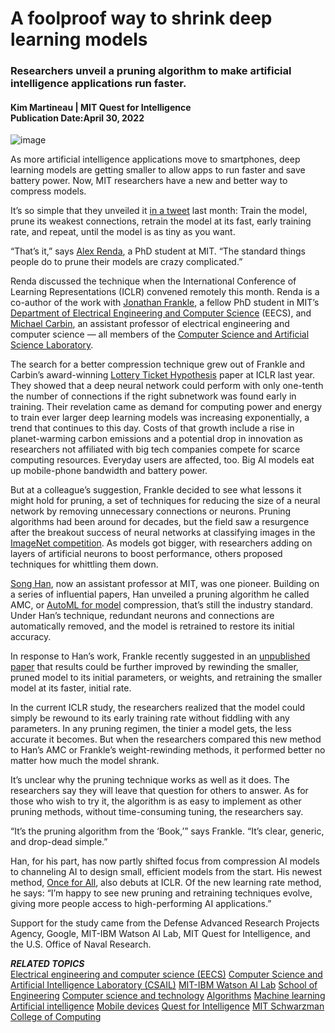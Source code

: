 # A foolproof way to shrink deep learning models
### Researchers unveil a pruning algorithm to make artificial intelligence applications run faster.

#### Kim Martineau | MIT Quest for Intelligence<br/>Publication Date:April 30, 2022

![image](https://user-images.githubusercontent.com/59905686/158115775-26e82d0b-96ea-4744-abdd-8c7fa7b612d4.png)

As more artificial intelligence applications move to smartphones, deep learning models are getting smaller to allow apps to run faster and save battery power. Now, MIT researchers have a new and better way to compress models. 

It’s so simple that they unveiled it [in a tweet](https://twitter.com/alex_renda_/status/1237393727389184007) last month: Train the model, prune its weakest connections, retrain the model at its fast, early training rate, and repeat, until the model is as tiny as you want. 

“That’s it,” says [Alex Renda](https://alexrenda.com/), a PhD student at MIT. “The standard things people do to prune their models are crazy complicated.” 

Renda discussed the technique when the International Conference of Learning Representations (ICLR) convened remotely this month. Renda is a co-author of the work with [Jonathan Frankle](http://www.jfrankle.com/), a fellow PhD student in MIT’s [Department of Electrical Engineering and Computer Science](https://www.eecs.mit.edu/) (EECS), and [Michael Carbin](https://www.csail.mit.edu/person/michael-carbin), an assistant professor of electrical engineering and computer science — all members of the [Computer Science and Artificial Science Laboratory](https://www.csail.mit.edu/).  

The search for a better compression technique grew out of Frankle and Carbin’s award-winning [Lottery Ticket Hypothesis](https://arxiv.org/pdf/1803.03635.pdf) paper at ICLR last year. They showed that a deep neural network could perform with only one-tenth the number of connections if the right subnetwork was found early in training. Their revelation came as demand for computing power and energy to train ever larger deep learning models was increasing exponentially, a trend that continues to this day. Costs of that growth include a rise in planet-warming carbon emissions and a potential drop in innovation as researchers not affiliated with big tech companies compete for scarce computing resources. Everyday users are affected, too. Big AI models eat up mobile-phone bandwidth and battery power.

But at a colleague’s suggestion, Frankle decided to see what lessons it might hold for pruning, a set of techniques for reducing the size of a neural network by removing unnecessary connections or neurons. Pruning algorithms had been around for decades, but the field saw a resurgence after the breakout success of neural networks at classifying images in the [ImageNet competition](https://qz.com/1034972/the-data-that-changed-the-direction-of-ai-research-and-possibly-the-world/). As models got bigger, with researchers adding on layers of artificial neurons to boost performance, others proposed techniques for whittling them down. 

[Song Han](https://songhan.mit.edu/), now an assistant professor at MIT, was one pioneer. Building on a series of influential papers, Han unveiled a pruning algorithm he called AMC, or [AutoML for model](https://arxiv.org/pdf/1802.03494.pdf) compression, that’s still the industry standard. Under Han’s technique, redundant neurons and connections are automatically removed, and the model is retrained to restore its initial accuracy. 

In response to Han’s work, Frankle recently suggested in an [unpublished paper](https://arxiv.org/abs/1803.03635) that results could be further improved by rewinding the smaller, pruned model to its initial parameters, or weights, and retraining the smaller model at its faster, initial rate. 

In the current ICLR study, the researchers realized that the model could simply be rewound to its early training rate without fiddling with any parameters. In any pruning regimen, the tinier a model gets, the less accurate it becomes. But when the researchers compared this new method to Han’s AMC or Frankle’s weight-rewinding methods, it performed better no matter how much the model shrank. 

It’s unclear why the pruning technique works as well as it does. The researchers say they will leave that question for others to answer. As for those who wish to try it, the algorithm is as easy to implement as other pruning methods, without time-consuming tuning, the researchers say. 

“It’s the pruning algorithm from the ‘Book,’” says Frankle. “It’s clear, generic, and drop-dead simple.”

Han, for his part, has now partly shifted focus from compression AI models to channeling AI to design small, efficient models from the start. His newest method, [Once for All](https://news.mit.edu/2020/artificial-intelligence-ai-carbon-footprint-0423), also debuts at ICLR. Of the new learning rate method, he says: “I’m happy to see new pruning and retraining techniques evolve, giving more people access to high-performing AI applications.” 

Support for the study came from the Defense Advanced Research Projects Agency, Google, MIT-IBM Watson AI Lab, MIT Quest for Intelligence, and the U.S. Office of Naval Research.


***RELATED TOPICS***<br/>
[Electrical engineering and computer science (EECS)](https://news.mit.edu/topic/electrical-engineering-and-computer-science-eecs) [Computer Science and Artificial Intelligence Laboratory (CSAIL)](https://news.mit.edu/topic/computer-science-and-artificial-intelligence-laboratory-csail) [MIT-IBM Watson AI Lab](https://news.mit.edu/topic/mit-ibm-watson-ai-lab) [School of Engineering](https://news.mit.edu/topic/school-engineering) [Computer science and technology](https://news.mit.edu/topic/computers) [Algorithms](https://news.mit.edu/topic/algorithms) [Machine learning](https://news.mit.edu/topic/machine-learning) [Artificial intelligence](https://news.mit.edu/topic/artificial-intelligence2) [Mobile devices](https://news.mit.edu/topic/mobile-devices) [Quest for Intelligence](https://news.mit.edu/topic/quest-intelligence) [MIT Schwarzman College of Computing](https://news.mit.edu/topic/mit-schwarzman-college-computing)

